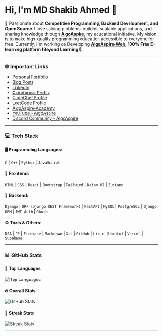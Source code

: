 # Hi, I'm **MD Shakib Ahmed** 👋

🚀 Passionate about **Competitive Programming, Backend Development, and Open Source**. I love solving problems, building scalable applications, and sharing knowledge through <a href="https://www.youtube.com/@algoaspire/" target="_blank">**AlgoAspire**</a>, my educational initiative. My vision is to make high-quality programming education accessible to everyone for free. Currently, I'm working on Developing **[AlgoAspire-Web](https://algoaspire-academy.vercel.app/), 100% Free E-learning platform (Beyond Learning!)**.

---

### 🌐 **Important Links:**
- <a href="https://mdshakib007.vercel.app/" target="_blank">Personal Portfolio</a>  
- <a href="https://mdshakib007.vercel.app/posts" target="_blank">Blog Posts</a>  
- <a href="https://linkedin.com/in/mdshakib00777/" target="_blank">LinkedIn</a>  
- <a href="https://codeforces.com/profile/mdshakib007/" target="_blank">Codeforces Profile</a>  
- <a href="https://www.codechef.com/users/mdshakib007/" target="_blank">CodeChef Profile</a>  
- <a href="https://www.leetcode.com/mdshakib007/" target="_blank">LeetCode Profile</a>  
- <a href="https://algoaspire-academy.vercel.app/" target="_blank">AlgoAspire-Academy</a>  
- <a href="https://www.youtube.com/@algoaspire/" target="_blank">YouTube - AlgoAspire</a>  
- <a href="https://discord.gg/PRM5vGcSH9" target="_blank">Discord Community - AlgoAspire</a>  

---

### 💻 **Tech Stack**

#### 🖥️ **Programming Languages:**
`C` | `C++` | `Python` | `JavaScript`

#### 🎨 **Frontend:**
`HTML` | `CSS` | `React` | `Bootstrap` | `Tailwind` | `Daisy UI` | `Zustand`

#### 🔧 **Backend:**
`Django` | `DRF (Django REST Framework)` | `FastAPI` | `MySQL` | `PostgreSQL` | `Django ORM` | `JWT Auth` | `OAuth`

#### ⚙️ **Tools & Others:**
`DSA` | `CP` | `Firebase` | `Markdown` | `Git` | `GitHub` | `Linux (Ubuntu)` | `Vercel` | `Supabase`

---

### 📊 **GitHub Stats**

#### 📌 **Top Languages**
<p>
  <img src="https://github-readme-stats.vercel.app/api/top-langs?username=mdshakib007&show_icons=true&locale=en&layout=compact" alt="Top Languages" />
</p>

#### 🔥 **Overall Stats**
<p>
  <img src="https://github-readme-stats.vercel.app/api?username=mdshakib007&show_icons=true&locale=en" alt="GitHub Stats" />
</p>

#### 🌟 **Streak Stats**
<p>
  <img src="https://github-readme-streak-stats.herokuapp.com/?user=mdshakib007&" alt="Streak Stats" />
</p>

---
